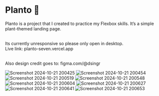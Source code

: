 # Planto 🌱
Planto is a project that I created to practice my Flexbox skills. It’s a simple plant-themed landing page.<br/><br/>

Its currently unresponsive so please only open in desktop.<br/>
Live link: planto-seven.vercel.app <br/><br/>

Also design credit goes to: figma.com/@dsingr


![Screenshot 2024-10-21 200425](https://github.com/user-attachments/assets/1c071ffa-79a2-409a-896b-052fc6dee9b6)
![Screenshot 2024-10-21 200454](https://github.com/user-attachments/assets/82a87871-9061-4a7d-b356-f70107d22a0b)
![Screenshot 2024-10-21 200519](https://github.com/user-attachments/assets/b8acfd4f-c964-4029-b187-a328a407ce2b)
![Screenshot 2024-10-21 200548](https://github.com/user-attachments/assets/95d9c31f-5ff1-4c17-afc3-d8354602d3b0)
![Screenshot 2024-10-21 200604](https://github.com/user-attachments/assets/9dee0ec5-7ad7-4915-9b5a-dd9a4238dae9)
![Screenshot 2024-10-21 200627](https://github.com/user-attachments/assets/1e4f761e-fa85-4684-849c-0aec3f786d07)
![Screenshot 2024-10-21 200641](https://github.com/user-attachments/assets/34db76b5-d53d-4670-99d5-6b1c16d7f16c)
![Screenshot 2024-10-21 200653](https://github.com/user-attachments/assets/23ab4818-925c-4add-a176-313f4cce6a9d)
